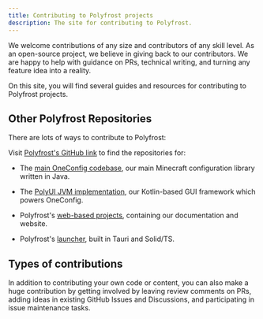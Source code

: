 ```yaml
---
title: Contributing to Polyfrost projects
description: The site for contributing to Polyfrost.
---
```


We welcome contributions of any size and contributors of any skill level. As an open-source project, we believe in giving back to our contributors. We are happy to help with guidance on PRs, technical writing, and turning any feature idea into a reality.

On this site, you will find several guides and resources for contributing to Polyfrost projects.

## Other Polyfrost Repositories

There are lots of ways to contribute to Polyfrost:

Visit [Polyfrost's GitHub link](https://github.com/polyfrost) to find the repositories for:

- The [main OneConfig codebase](https://github.com/polyfrost/oneconfig), our main Minecraft configuration library written in Java.

- The [PolyUI JVM implementation](https://github.com/polyfrost/polyui-jvm), our Kotlin-based GUI framework which powers OneConfig.

- Polyfrost's [web-based projects](https://github.com/polyfrost/nexus), containing our documentation and website.

- Polyfrost's [launcher](https://github.com/polyfrost/onelauncher), built in Tauri and Solid/TS.

## Types of contributions

In addition to contributing your own code or content, you can also make a huge contribution by getting involved by leaving review comments on PRs, adding ideas in existing GitHub Issues and Discussions, and participating in issue maintenance tasks.
